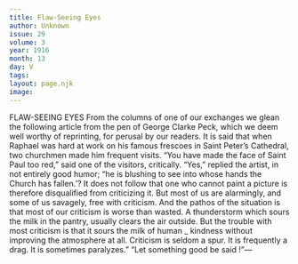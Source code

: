 ```yaml
---
title: Flaw-Seeing Eyes
author: Unknown
issue: 29
volume: 3
year: 1916
month: 13
day: V
tags:
layout: page.njk
image:
---
```

FLAW-SEEING EYES       From the columns of one of our exchanges we glean the following article from the pen of George Clarke Peck, which we deem well worthy of reprinting, for perusal by our readers.       It is said that when Raphael was hard at work on his famous frescoes in Saint Peter’s Cathedral, two churchmen made him frequent visits. “You have made the face of Saint Paul too red,” said one of the visitors, critically. “Yes,” replied the artist, in not entirely good humor; “he is blushing to see into whose hands the Church has fallen.’? It does not follow that one who cannot paint a picture is therefore disqualified from criticizing it. But most of us are alarmingly, and some of us savagely, free with criticism. And the pathos of the situation is that most of our criticism is worse than wasted. A thunderstorm which sours the milk in the pantry, usually clears the air outside. But the trouble with most criticism is that it sours the milk of human _ kindness without improving the atmosphere at all. Criticism is seldom a spur. It is frequently a drag. It is sometimes paralyzes.” “Let something good be said !”— 




